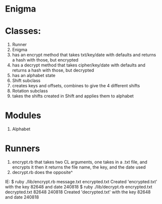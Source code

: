 # Enigma

# Classes:
1. Runner
2. Enigma
  1. has an encrypt method that takes txt/key/date with defaults and returns a hash with those, but encrypted
  2. has a decrypt method that takes cipher/key/date with defaults and returns a hash with those, but decrypted
  3. has an alphabet state
3. Shift subclass
  1. creates keys and offsets, combines to give the 4 different shifts
4. Rotation subclass
  1. takes the shifts created in Shift and applies them to alphabet


# Modules
1. Alphabet

# Runners
1. encrypt.rb that takes two CL arguments, one takes in a .txt file, and encrypts it
  then it returns the file name, the key, and the date used
2. decrypt.rb does the opposite^ 

  IE: $ ruby ./lib/encrypt.rb message.txt encrypted.txt
Created 'encrypted.txt' with the key 82648 and date 240818
$ ruby ./lib/decrypt.rb encrypted.txt decrypted.txt 82648 240818
Created 'decrypted.txt' with the key 82648 and date 240818